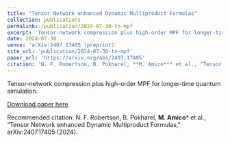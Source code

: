```yaml
---
title: "Tensor Network enhanced Dynamic Multiproduct Formulas"
collection: publications
permalink: /publication/2024-07-30-tn-mpf
excerpt: 'Tensor-network compression plus high-order MPF for longer-time quantum simulation.'
date: 2024-07-30
venue: 'arXiv:2407.17405 (preprint)'
site_url: 'publication/2024-07-30-tn-mpf'
paper_url: 'https://arxiv.org/abs/2407.17405'
citation: 'N. F. Robertson, B. Pokharel, **M. Amico*** et al., “Tensor Network enhanced Dynamic Multiproduct Formulas,” arXiv:2407.17405 (2024).'
---
```

Tensor-network compression plus high-order MPF for longer-time quantum simulation.

[Download paper here](https://arxiv.org/abs/2407.17405)

Recommended citation: N. F. Robertson, B. Pokharel, **M. Amico*** et al., “Tensor Network enhanced Dynamic Multiproduct Formulas,” arXiv:2407.17405 (2024).
